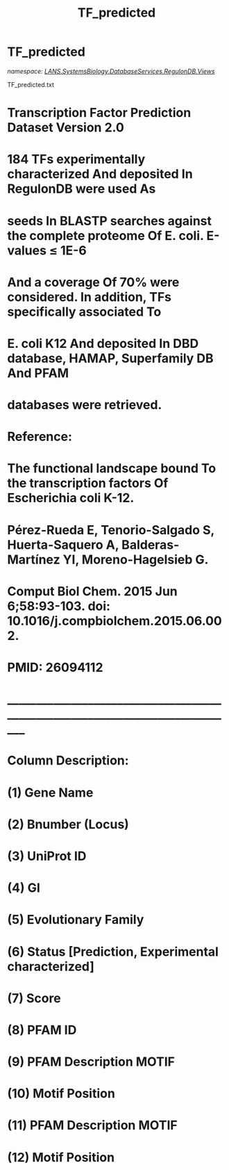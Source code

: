 ﻿---
title: TF_predicted
---

# TF_predicted
_namespace: [LANS.SystemsBiology.DatabaseServices.RegulonDB.Views](N-LANS.SystemsBiology.DatabaseServices.RegulonDB.Views.html)_

TF_predicted.txt
 
 # 
 # Transcription Factor Prediction Dataset Version 2.0
 #
 # 184 TFs experimentally characterized And deposited In RegulonDB were used As 
 # seeds In BLASTP searches against the complete proteome Of E. coli. E-values ≤ 1E-6 
 # And a coverage Of 70% were considered. In addition, TFs specifically associated To 
 # E. coli K12 And deposited In DBD database, HAMAP, Superfamily DB And PFAM 
 # databases were retrieved.
 #
 # Reference:
 #
 # The functional landscape bound To the transcription factors Of Escherichia coli K-12.
 # Pérez-Rueda E, Tenorio-Salgado S, Huerta-Saquero A, Balderas-Martínez YI, Moreno-Hagelsieb G.
 # Comput Biol Chem. 2015 Jun 6;58:93-103. doi: 10.1016/j.compbiolchem.2015.06.002.
 # PMID: 26094112 
 # _____________________________________________________________________________
 # Column Description:
 # (1) Gene Name
 # (2) Bnumber (Locus)
 # (3) UniProt ID
 # (4) GI
 # (5) Evolutionary Family
 # (6) Status [Prediction, Experimental characterized]
 # (7) Score
 # (8) PFAM ID
 # (9) PFAM Description MOTIF
 # (10) Motif Position
 # (11) PFAM Description MOTIF
 # (12) Motif Position
 #




